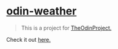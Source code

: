 # [odin-weather](http://brockmcelroy.com/odin-weather/)

> This is a project for [TheOdinProject.](https://www.theodinproject.com/courses/javascript/lessons/weather-app)

Check it out [here.](http://brockmcelroy.com/odin-weather/)
